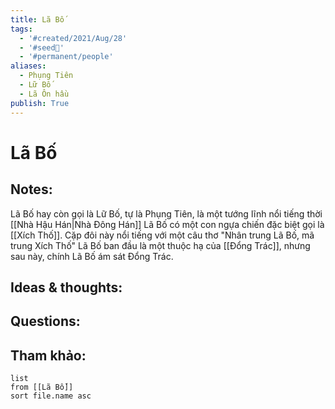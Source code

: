 ```yaml
---
title: Lã Bố
tags:
  - '#created/2021/Aug/28'
  - '#seed🥜'
  - '#permanent/people'
aliases:
  - Phụng Tiên
  - Lữ Bố
  - Lã Ôn hầu
publish: True
---
```

# Lã Bố

## Notes:
Lã Bố hay còn gọi là Lữ Bố, tự là Phụng Tiên, là một tướng lĩnh nổi tiếng thời [[Nhà Hậu Hán|Nhà Đông Hán]]
Lã Bố có một con ngựa chiến đặc biệt gọi là [[Xích Thố]]. Cặp đôi này nổi tiếng với một câu thơ "Nhân trung Lã Bố, mã trung Xích Thố"
Lã Bố ban đầu là một thuộc hạ của [[Đổng Trác]], nhưng sau này, chính Lã Bố ám sát Đổng Trác.


## Ideas & thoughts:

## Questions:


## Tham khảo:
```dataview
list
from [[Lã Bố]]
sort file.name asc
```